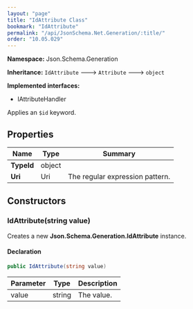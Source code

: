 ```yaml
---
layout: "page"
title: "IdAttribute Class"
bookmark: "IdAttribute"
permalink: "/api/JsonSchema.Net.Generation/:title/"
order: "10.05.029"
---
```

**Namespace:** Json.Schema.Generation

**Inheritance:**
`IdAttribute`
 🡒 
`Attribute`
 🡒 
`object`

**Implemented interfaces:**

- IAttributeHandler

Applies an `$id` keyword.

## Properties

| Name | Type | Summary |
|---|---|---|
| **TypeId** | object |  |
| **Uri** | Uri | The regular expression pattern. |

## Constructors

### IdAttribute(string value)

Creates a new **Json.Schema.Generation.IdAttribute** instance.

#### Declaration

```c#
public IdAttribute(string value)
```

| Parameter | Type | Description |
|---|---|---|
| value | string | The value. |


